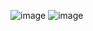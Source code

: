 ![image](https://github.com/GBGodea/Sort-Colors/assets/125504532/7324504e-5cc9-48ea-87c0-f13187ce5553)
![image](https://github.com/GBGodea/Sort-Colors/assets/125504532/dc5e15dd-a606-4fc4-8cdf-4388d00a7795)
